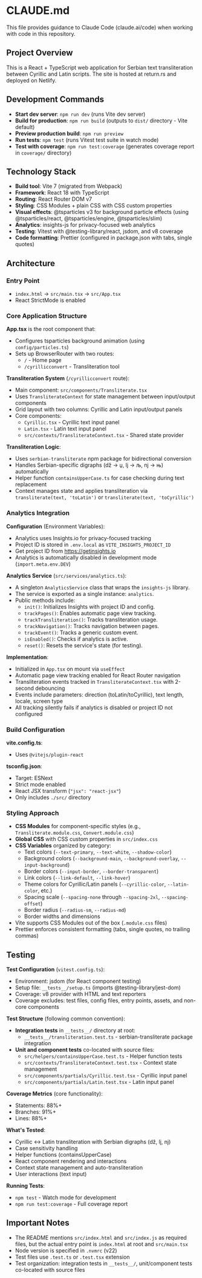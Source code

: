 # CLAUDE.md

This file provides guidance to Claude Code (claude.ai/code) when working with code in this repository.

## Project Overview

This is a React + TypeScript web application for Serbian text transliteration between Cyrillic and Latin scripts. The site is hosted at return.rs and deployed on Netlify.

## Development Commands

- **Start dev server**: `npm run dev` (runs Vite dev server)
- **Build for production**: `npm run build` (outputs to `dist/` directory - Vite default)
- **Preview production build**: `npm run preview`
- **Run tests**: `npm test` (runs Vitest test suite in watch mode)
- **Test with coverage**: `npm run test:coverage` (generates coverage report in `coverage/` directory)

## Technology Stack

- **Build tool**: Vite 7 (migrated from Webpack)
- **Framework**: React 18 with TypeScript
- **Routing**: React Router DOM v7
- **Styling**: CSS Modules + plain CSS with CSS custom properties
- **Visual effects**: @tsparticles v3 for background particle effects (using @tsparticles/react, @tsparticles/engine, @tsparticles/slim)
- **Analytics**: insights-js for privacy-focused web analytics
- **Testing**: Vitest with @testing-library/react, jsdom, and v8 coverage
- **Code formatting**: Prettier (configured in package.json with tabs, single quotes)

## Architecture

### Entry Point

- `index.html` → `src/main.tsx` → `src/App.tsx`
- React StrictMode is enabled

### Core Application Structure

**App.tsx** is the root component that:

- Configures tsparticles background animation (using `config/particles.ts`)
- Sets up BrowserRouter with two routes:
  - `/` - Home page
  - `/cyrillicconvert` - Transliteration tool

**Transliteration System** (`/cyrillicconvert` route):

- Main component: `src/components/Transliterate.tsx`
- Uses `TransliterateContext` for state management between input/output components
- Grid layout with two columns: Cyrillic and Latin input/output panels
- Core components:
  - `Cyrillic.tsx` - Cyrillic text input panel
  - `Latin.tsx` - Latin text input panel
  - `src/contexts/TransliterateContext.tsx` - Shared state provider

**Transliteration Logic**:

- Uses `serbian-transliterate` npm package for bidirectional conversion
- Handles Serbian-specific digraphs (dž → џ, lj → љ, nj → њ) automatically
- Helper function `containsUpperCase.ts` for case checking during text replacement
- Context manages state and applies transliteration via `transliterate(text, 'toLatin')` or `transliterate(text, 'toCyrillic')`

### Analytics Integration

**Configuration** (Environment Variables):

- Analytics uses Insights.io for privacy-focused tracking
- Project ID is stored in `.env.local` as `VITE_INSIGHTS_PROJECT_ID`
- Get project ID from https://getinsights.io
- Analytics is automatically disabled in development mode (`import.meta.env.DEV`)

**Analytics Service** (`src/services/analytics.ts`):

- A singleton `AnalyticsService` class that wraps the `insights-js` library.
- The service is exported as a single instance: `analytics`.
- Public methods include:
  - `init()`: Initializes Insights with project ID and config.
  - `trackPages()`: Enables automatic page view tracking.
  - `trackTransliteration()`: Tracks transliteration usage.
  - `trackNavigation()`: Tracks navigation between pages.
  - `trackEvent()`: Tracks a generic custom event.
  - `isEnabled()`: Checks if analytics is active.
  - `reset()`: Resets the service's state (for testing).

**Implementation**:

- Initialized in `App.tsx` on mount via `useEffect`
- Automatic page view tracking enabled for React Router navigation
- Transliteration events tracked in `TransliterateContext.tsx` with 2-second debouncing
- Events include parameters: direction (toLatin/toCyrillic), text length, locale, screen type
- All tracking silently fails if analytics is disabled or project ID not configured

### Build Configuration

**vite.config.ts**:

- Uses `@vitejs/plugin-react`

**tsconfig.json**:

- Target: ESNext
- Strict mode enabled
- React JSX transform (`"jsx": "react-jsx"`)
- Only includes `./src/` directory

### Styling Approach

- **CSS Modules** for component-specific styles (e.g., `Transliterate.module.css`, `Convert.module.css`)
- **Global CSS** with CSS custom properties in `src/index.css`
- **CSS Variables** organized by category:
  - Text colors (`--text-primary`, `--text-white`, `--shadow-color`)
  - Background colors (`--background-main`, `--background-overlay`, `--input-background`)
  - Border colors (`--input-border`, `--border-transparent`)
  - Link colors (`--link-default`, `--link-hover`)
  - Theme colors for Cyrillic/Latin panels (`--cyrillic-color`, `--latin-color`, etc.)
  - Spacing scale (`--spacing-none` through `--spacing-2xl`, `--spacing-offset`)
  - Border radius (`--radius-sm`, `--radius-md`)
  - Border widths and dimensions
- Vite supports CSS Modules out of the box (`.module.css` files)
- Prettier enforces consistent formatting (tabs, single quotes, no trailing commas)

## Testing

**Test Configuration** (`vitest.config.ts`):

- Environment: jsdom (for React component testing)
- Setup file: `__tests__/setup.ts` (imports @testing-library/jest-dom)
- Coverage: v8 provider with HTML and text reporters
- Coverage excludes: test files, config files, entry points, assets, and non-core components

**Test Structure** (following common convention):

- **Integration tests** in `__tests__/` directory at root:
  - `__tests__/transliteration.test.ts` - serbian-transliterate package integration
- **Unit and component tests** co-located with source files:
  - `src/helpers/containsUpperCase.test.ts` - Helper function tests
  - `src/contexts/TransliterateContext.test.tsx` - Context state management
  - `src/components/partials/Cyrillic.test.tsx` - Cyrillic input panel
  - `src/components/partials/Latin.test.tsx` - Latin input panel

**Coverage Metrics** (core functionality):

- Statements: 88%+
- Branches: 91%+
- Lines: 88%+

**What's Tested**:

- Cyrillic ↔ Latin transliteration with Serbian digraphs (dž, lj, nj)
- Case sensitivity handling
- Helper functions (containsUpperCase)
- React component rendering and interactions
- Context state management and auto-transliteration
- User interactions (text input)

**Running Tests**:

- `npm test` - Watch mode for development
- `npm run test:coverage` - Full coverage report

## Important Notes

- The README mentions `src/index.html` and `src/index.js` as required files, but the actual entry point is `index.html` at root and `src/main.tsx`
- Node version is specified in `.nvmrc` (v22)
- Test files use `.test.ts` or `.test.tsx` extension
- Test organization: integration tests in `__tests__/`, unit/component tests co-located with source files
